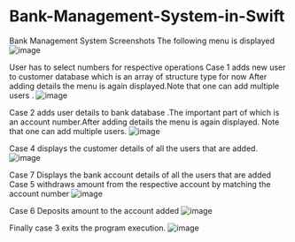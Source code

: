 # Bank-Management-System-in-Swift

Bank Management System Screenshots
The following menu is displayed 
 ![image](https://user-images.githubusercontent.com/70155782/166148302-0a992512-d3b0-4b02-bde5-e01a498c9786.png)


User has to select numbers for respective operations
Case 1  adds new user to customer database which is an array of structure type for now
After adding details the menu is again displayed.Note that one can add multiple users .
 ![image](https://user-images.githubusercontent.com/70155782/166148370-9676ada9-c883-4fdd-8dd9-165300ce1a17.png)

Case 2 adds user details to bank database .The important part of which is an account number.After adding details the menu is again displayed. Note that one can add multiple users.
![image](https://user-images.githubusercontent.com/70155782/166148312-7fa90caf-b189-445e-ad21-a79ac6d60c75.png)

Case 4 displays the customer details of all the users that are added.
 ![image](https://user-images.githubusercontent.com/70155782/166148193-0333cd4e-a1db-46f0-974e-f0103f80ec30.png)

Case 7 Displays the bank account details of all the users that are added <br>
Case 5 withdraws amount from the respective account by matching the account number
 ![image](https://user-images.githubusercontent.com/70155782/166148199-2b041de7-e345-4779-88f8-83c69e3a292a.png)


Case 6 Deposits amount to the account added
![image](https://user-images.githubusercontent.com/70155782/166148224-f427713b-6e91-4694-8955-7239b8ab7ddf.png)

 
Finally case 3 exits the program execution.
 ![image](https://user-images.githubusercontent.com/70155782/166148237-87d91431-ac9f-4004-b9c6-eb6921c7eb48.png)

